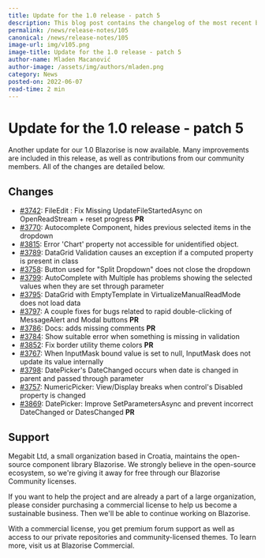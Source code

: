 ```yaml
---
title: Update for the 1.0 release - patch 5
description: This blog post contains the changelog of the most recent bug fixes included in the Blazorise v1.0.5 release.
permalink: /news/release-notes/105
canonical: /news/release-notes/105
image-url: img/v105.png
image-title: Update for the 1.0 release - patch 5
author-name: Mladen Macanović
author-image: /assets/img/authors/mladen.png
category: News
posted-on: 2022-06-07
read-time: 2 min
---
```


# Update for the 1.0 release - patch 5

Another update for our 1.0 Blazorise is now available. Many improvements are included in this release, as well as contributions from our community members. All of the changes are detailed below.

## Changes

- [#3742](https://github.com/Megabit/Blazorise/pull/3742): FileEdit : Fix Missing UpdateFileStartedAsync on OpenReadStream + reset progress **PR**
- [#3770](https://github.com/Megabit/Blazorise/issues/3770): Autocomplete Component, hides previous selected items in the dropdown
- [#3815](https://github.com/Megabit/Blazorise/issues/3815): Error 'Chart' property not accessible for unidentified object.
- [#3789](https://github.com/Megabit/Blazorise/issues/3789): DataGrid Validation causes an exception if a computed property is present in class
- [#3758](https://github.com/Megabit/Blazorise/issues/3758): Button used for "Split Dropdown" does not close the dropdown
- [#3799](https://github.com/Megabit/Blazorise/issues/3799): AutoComplete with Multiple has problems showing the selected values when they are set through parameter
- [#3795](https://github.com/Megabit/Blazorise/issues/3795): DataGrid with EmptyTemplate in VirtualizeManualReadMode does not load data
- [#3797](https://github.com/Megabit/Blazorise/pull/3797): A couple fixes for bugs related to rapid double-clicking of MessageAlert and Modal buttons **PR**
- [#3786](https://github.com/Megabit/Blazorise/pull/3786): Docs: adds missing comments **PR**
- [#3784](https://github.com/Megabit/Blazorise/issues/3784): Show suitable error when something is missing in validation
- [#3852](https://github.com/Megabit/Blazorise/pull/3852): Fix border utility theme colors **PR**
- [#3767](https://github.com/Megabit/Blazorise/issues/3767): When InputMask bound value is set to null, InputMask does not update its value internally
- [#3798](https://github.com/Megabit/Blazorise/issues/3798): DatePicker's DateChanged occurs when date is changed in parent and passed through parameter
- [#3757](https://github.com/Megabit/Blazorise/issues/3757): NumericPicker: View/Display breaks when control's Disabled property is changed
- [#3869](https://github.com/Megabit/Blazorise/pull/3869): DatePicker: Improve SetParametersAsync and prevent incorrect DateChanged or DatesChanged **PR**

## Support

Megabit Ltd, a small organization based in Croatia, maintains the open-source component library Blazorise. We strongly believe in the open-source ecosystem, so we're giving it away for free through our Blazorise Community licenses.

If you want to help the project and are already a part of a large organization, please consider purchasing a commercial license to help us become a sustainable business. Then we'll be able to continue working on Blazorise.

With a commercial license, you get premium forum support as well as access to our private repositories and community-licensed themes. To learn more, visit us at Blazorise Commercial.
